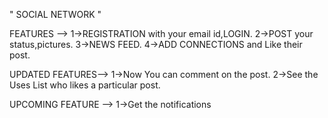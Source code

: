 " SOCIAL NETWORK "
       
FEATURES -->
  1->REGISTRATION with your email id,LOGIN.
  2->POST your status,pictures.
  3->NEWS FEED.
  4->ADD CONNECTIONS and Like their post.

UPDATED FEATURES-->
   1->Now You can comment on the post.
   2->See the Uses List who likes a particular post.

UPCOMING FEATURE -->
   1->Get the notifications

